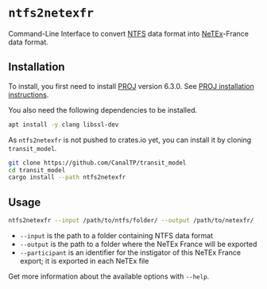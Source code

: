 # `ntfs2netexfr`

Command-Line Interface to convert [NTFS] data format into [NeTEx]-France data
format.

[NTFS]: https://github.com/CanalTP/ntfs-specification/blob/master/ntfs_fr.md
[NeTEx]: http://netex-cen.eu

## Installation

To install, you first need to install [PROJ] version 6.3.0.  See [PROJ
installation instructions].

[PROJ]: https://proj.org/
[PROJ installation instructions]: https://github.com/OSGeo/PROJ#installation

You also need the following dependencies to be installed.

```bash
apt install -y clang libssl-dev
```

As `ntfs2netexfr` is not pushed to crates.io yet, you can install it by cloning `transit_model`.

```bash
git clone https://github.com/CanalTP/transit_model
cd transit_model
cargo install --path ntfs2netexfr
```

## Usage

```bash
ntfs2netexfr --input /path/to/ntfs/folder/ --output /path/to/netexfr/ --participant CanalTP
```

- `--input` is the path to a folder containing NTFS data format
- `--output` is the path to a folder where the NeTEx France will be exported
- `--participant` is an identifier for the instigator of this NeTEx France
  export; it is exported in each NeTEx file

Get more information about the available options with `--help`.
